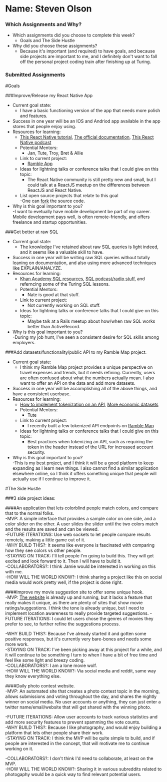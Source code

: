 # Name: Steven Olson

### Which Assignments and Why?
- Which assignments did you choose to complete this week?
  - Goals and The Side Hustle
- Why did you choose these assignments?
  - Because it's important (and required) to have goals, and because side projects are important to me, and I definitely don't want to fall off the personal project coding train after finishing up at Turing.

### Submitted Assignments  
  
#Goals  

###Improve/Release my React Native App
  - Current goal state:
    - I have a basic functioning version of the app that needs more polish and features.
  - Success in one year will be an IOS and Andriod app available in the app stores that people enjoy using.
  - Resources for learning:
    - [This React Native tutorial](https://www.raywenderlich.com/126063/react-native-tutorial), [The official documentation](https://facebook.github.io/react-native/docs/tutorial.html), [This React Native podcast](https://itunes.apple.com/us/podcast/react-native-radio/id1058647602?mt=2)
    - Potential Mentors:
        - Jan, Tute, Troy, Bret & Allie
    - Link to current project:  
      - [Ramble App](https://github.com/SteveOscar/Ramble_App)
    - Ideas for lightning talks or conference talks that I could give on this topic:  
      - The React Native community is still pretty new and small, but I could talk at a ReactJS meetup on the differences between ReactJS and React Native.   
    - List open source projects that relate to this goal  
      -One can [fork](https://code.facebook.com/projects/450791118411445/react-native/) the source code.
  - Why is this goal important to you?  
    -I want to evetually have mobile development be part of my career. Mobile development pays well, is often remote-friendly, and offers freelance and startup opportunities.  
  
###Get better at raw SQL
  - Current goal state:
    - The knowledge I've retained about raw SQL queries is light indeed, and it seems like a valuable skill to have.
  - Success in one year will be writing raw SQL queries without totally leaning on documentation, and also using more advanced techniques like EXPLAIN/ANALYZE.
  - Resources for learning:
    - [Khan Academy SQL resources](https://www.khanacademy.org/computing/computer-programming/sql), [SQL podcast/radio stuff](http://www.sqlserverradio.com/), and referncing some of the Turing SQL lessons.
    - Potential Mentors:
        - Nate is good at that stuff.
    - Link to current project:  
      - Not currently working on SQL stuff.
    - Ideas for lightning talks or conference talks that I could give on this topic:  
      - Maybe talk at a Rails meetup about how/when raw SQL works better than ActiveRecord.
  - Why is this goal important to you?  
    -During my job hunt, I've seen a consistent desire for SQL skills among employers.  
  
###Add datasets/functionality/public API to my Ramble Map project.
  - Current goal state:
    - I think my Ramble Map project provides a unique perspective on travel expenses and trends, but it needs refining. Currently, users are often confused about what the numbers actually mean. I also want to offer an API on the data and add more datasets.
  - Success in one year will be accomplishing all of the above things, and have a consistent userbase. 
  - Resources for learning:
    - [How to implement tokenization on an API](https://blog.joshsoftware.com/2014/05/08/implementing-rails-apis-like-a-professional/), [More economic datasets](http://www.nber.org/data/)
    - Potential Mentors:
        - Tute
    - Link to current project:  
      - I recently built a few tokenized API endpoints on [Ramble Map](https://github.com/SteveOscar/ramble_map)
    - Ideas for lightning talks or conference talks that I could give on this topic:  
      - Best practices when tokenizing an API, such as requiring the token in the header instead of the URL for increased account security.   
  - Why is this goal important to you?  
    -This is my best project, and I think it will be a good platform to keep expanding as I learn new things. I also cannot find a similar application elsewhere online, so I think it offers something unique that people will actually use if I continue to improve it.   
  
#The Side Hustle  
  
###3 side project ideas:
  
####An application that lets colorblind people match colors, and compare that to the normal folks.  
-MVP: A simple interface that provides a sample color on one side, and a color slider on the other. A user slides the slider until the two colors match and the results are saved and can be viewed.  
-FUTURE ITERATIONS: Use web sockets to let people compare results remotely, making a little game out of it.  
-WHY BUILD THIS?: It seems like everyone is fascinated with comparing how they see colors vs other people.  
-STAYING ON TRACK: I'll tell people I'm going to build this. They will get excited and look forward to it. Then I will have to build it.  
-COLLABORATORS?: I think Jamie would be interested in working on this with me.  
-HOW WILL THE WORLD KNOW?: I think sharing a project like this on social media would work pretty well, if the project is done right.  
  

####Improve my movie suggestion site to offer some unique hook.  
-MVP: [The website](www.nonshittymovies.com) is already up and running, but it lacks a feature that really makes it unique, as there are plenty of sites that show movie ratings/suggestions. I think the tone is already unique, but I need  to implement location awareness to really provide targeted suggestions. 
-FUTURE ITERATIONS: I could let users chose the genres of movies they prefer to see, to further refine the suggestions process.  

-WHY BUILD THIS?: Because I've already started it and gotten some positive responses, but it's currently very bare-bones and needs some more work.  
-STAYING ON TRACK: I've been picking away at this project for a while, and it will continue to be something I turn to when I have a bit of free time and feel like some light and breezy coding.  
-COLLABORATORS?: I am a lone movie wolf.  
-HOW WILL THE WORLD KNOW?: Via social media and reddit, same way they know everything else. 
  
  
####Daily photo contest website.  
-MVP: An automated site that creates a photo contest topic in the morning, allows submissions and voting throughout the day, and shares the nightly winner on social media. No user accounts or anything, they can just enter a twitter name/email/website that will get shared with the winning photo.  

-FUTURE ITERATIONS: Allow user accounts to track various statistics and add more security features to prevent spamming the vote counts.  
-WHY BUILD THIS?: Because I like photography, and would enjoy building a platform that lets other people share their work.  
-STAYING ON TRACK: I think the MVP will be quite simple to build, and if people are interested in the concept, that will motivate me to continue working on it.  

-COLLABORATORS?: I don't think I'd need to collaborate, at least on the MVP.  
-HOW WILL THE WORLD KNOW?: Sharing it in various subreddits related to photogaphy would be a quick way to find relevant potential users. 
